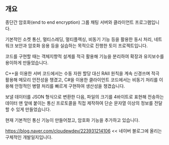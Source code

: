 개요
---------
종단간 암호화(end to end encryption) 그룹 채팅 서버와 클라이언트 프로그램입니다.

기본적인 소켓 통신, 멀티스레딩, 멀티플렉싱, 비동기 기능 등을 활용한 동시 처리, 네트워크 보안과 암호화 응용 등을 실습하는 목적으로 진행한 토이 프로젝트입니다.

코드를 구현할 때는 객체지향적 설계를 적극 활용해 기능을 분리하여 확장과 유지보수를 용이하게 만들었습니다.

C++을 이용한 서버 코드에서는 수동 자원 할당 대신 RAII 원칙을 계속 신경쓰며 적극 활용해 메모리 안전성을 챙겼고, C#을 이용한 클라이언트 코드에서는 비동기 처리를 이용해 안정적인 병렬 처리를 빠르게 구현하여 생산성을 챙겼습니다.

보낼 데이터를 JSON 형식으로 변환한 다음, 파일의 크기를 4바이트로 표현해 전송하는 데이터 맨 앞에 붙이는 통신 프로토콜을 직접 제작하여 단순 문자열 이상의 정보를 전달할 수 있게 만들었습니다.

현재 기본적인 통신 기능이 만들어졌고, 암호화 기능을 추가하고 있습니다.

https://blog.naver.com/cloudewdev/223931214106 << 네이버 블로그에 올리는 구체적인 개발일지입니다.